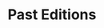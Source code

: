 ---
layout: indexcategory
title: "Past Editions"
include_collection: pasteditions
permalink: /paste-ditions
header_type: hero
header_img: /assets/img/dancing_banner_3.gif
index_sort_asc: true
---